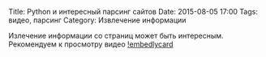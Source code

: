 Title: Python и интересный парсинг сайтов
Date: 2015-08-05 17:00
Tags: видео, парсинг
Category: Извлечение информации 


Излечение информации со страниц может быть интересным. Рекомендуем к просмотру видео
[!embedlycard](http://www.youtube.com/watch?v=hj-8l3AejNc)